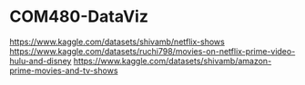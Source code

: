 # COM480-DataViz

https://www.kaggle.com/datasets/shivamb/netflix-shows
https://www.kaggle.com/datasets/ruchi798/movies-on-netflix-prime-video-hulu-and-disney
https://www.kaggle.com/datasets/shivamb/amazon-prime-movies-and-tv-shows
